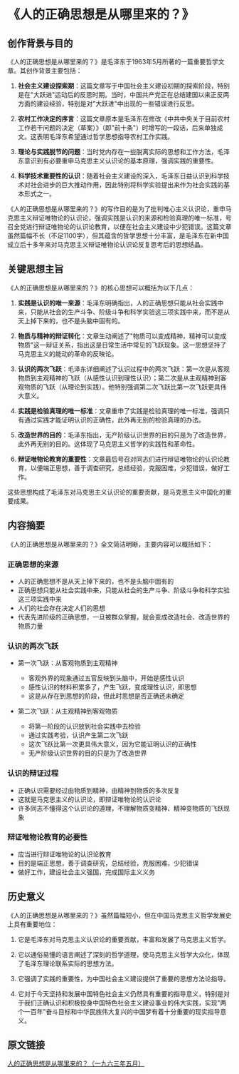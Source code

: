 # 《人的正确思想是从哪里来的？》

## 创作背景与目的

《人的正确思想是从哪里来的？》是毛泽东于1963年5月所著的一篇重要哲学文章。其创作背景主要包括：

1. **社会主义建设探索期**：这篇文章写于中国社会主义建设初期的探索阶段，特别是在"大跃进"运动后的反思时期。当时，中国共产党正在总结建国以来正反两方面的建设经验，特别是对"大跃进"中出现的一些错误进行反思。

2. **农村工作决定的序言**：这篇文章原本是毛泽东在修改《中共中央关于目前农村工作若干问题的决定（草案）》（即"前十条"）时增写的一段话，后来单独成文。这表明毛泽东希望通过哲学思想指导农村工作实践。

3. **理论与实践脱节的问题**：当时党内存在一些脱离实际的思想和工作方法，毛泽东意识到有必要重申马克思主义认识论的基本原理，强调实践的重要性。

4. **科学技术重要性的认识**：随着社会主义建设的深入，毛泽东日益认识到科学技术对社会进步的巨大推动作用，因此特别将科学实验提出来作为社会实践的基本形式之一。

《人的正确思想是从哪里来的？》的写作目的是为了批判唯心主义认识论，重申马克思主义辩证唯物论的认识论，强调实践是认识的来源和检验真理的唯一标准，号召全党进行辩证唯物论的认识论教育，以便在社会主义建设中少犯错误。这篇文章虽然篇幅不长（不足1100字），但其蕴含的哲学思想十分丰富，是毛泽东在新中国成立后十多年来对马克思主义辩证唯物论认识论反复思考后的思想结晶。

## 关键思想主旨

《人的正确思想是从哪里来的？》的核心思想可以概括为以下几点：

1. **实践是认识的唯一来源**：毛泽东明确指出，人的正确思想只能从社会实践中来，只能从社会的生产斗争、阶级斗争和科学实验这三项实践中来，而不是从天上掉下来的，也不是头脑中固有的。

2. **物质与精神的辩证转化**：文章生动阐述了"物质可以变成精神，精神可以变成物质"这一辩证关系，指出这是日常生活中常见的飞跃现象。这一思想坚持了马克思主义的能动的革命的反映论。

3. **认识的两次飞跃**：毛泽东详细阐述了认识过程中的两次飞跃：第一次是从客观物质到主观精神的飞跃（从感性认识到理性认识）；第二次是从主观精神到客观物质的飞跃（从理论到实践）。他特别强调第二次飞跃比第一次飞跃更具伟大意义。

4. **实践是检验真理的唯一标准**：文章重申了实践是检验真理的唯一标准，强调只有通过实践才能证明认识的正确性，此外再无别的检验真理的办法。

5. **改造世界的目的**：毛泽东指出，无产阶级认识世界的目的只是为了改造世界，此外再无别的目的。这体现了马克思主义哲学的实践性和革命性。

6. **辩证唯物论教育的重要性**：文章最后号召对同志们进行辩证唯物论的认识论教育，以便端正思想，善于调查研究，总结经验，克服困难，少犯错误，做好工作。

这些思想构成了毛泽东对马克思主义认识论的重要贡献，是马克思主义中国化的重要成果。

## 内容摘要

《人的正确思想是从哪里来的？》全文简洁明晰，主要内容可以概括如下：

### 正确思想的来源
- 人的正确思想不是从天上掉下来的，也不是头脑中固有的
- 正确思想只能从社会实践中来，只能从社会的生产斗争、阶级斗争和科学实验这三项实践中来
- 人们的社会存在决定人们的思想
- 代表先进阶级的正确思想，一旦被群众掌握，就会变成改造社会、改造世界的物质力量

### 认识的两次飞跃
- 第一次飞跃：从客观物质到主观精神
  - 客观外界的现象通过五官反映到头脑中，开始是感性认识
  - 感性认识的材料积累多了，产生飞跃，变成理性认识，即思想
  - 这是从存在到思想的阶段，但此时思想是否正确还未确定

- 第二次飞跃：从主观精神到客观物质
  - 将第一阶段的认识放到社会实践中去检验
  - 通过实践考验，认识产生第二次飞跃
  - 这次飞跃比第一次更具伟大意义，因为它能证明认识的正确性
  - 无产阶级认识世界的目的只是为了改造世界

### 认识的辩证过程
- 正确认识需要经过由物质到精神，由精神到物质的多次反复
- 这就是马克思主义的认识论，即辩证唯物论的认识论
- 许多同志不懂得这个认识论的道理，不理解物质变精神、精神变物质的飞跃现象

### 辩证唯物论教育的必要性
- 应当进行辩证唯物论的认识论教育
- 目的是端正思想，善于调查研究，总结经验，克服困难，少犯错误
- 做好工作，建设社会主义强国，完成国际主义义务

## 历史意义

《人的正确思想是从哪里来的？》虽然篇幅短小，但在中国马克思主义哲学发展史上具有重要地位：

1. 它是毛泽东对马克思主义认识论的重要贡献，丰富和发展了马克思主义哲学。

2. 它以通俗易懂的语言阐述了深刻的哲学道理，使马克思主义哲学大众化，体现了毛泽东理论联系实际的思想方法。

3. 它强调了实践的重要性，为中国社会主义建设提供了重要的思想方法论指导。

4. 它对于今天坚持和发展中国特色社会主义仍然具有重要的指导意义，特别是对于我们正确认识和积极投身中国特色社会主义建设事业的伟大实践，实现"两个一百年"奋斗目标和中华民族伟大复兴的中国梦有着十分重要的现实指导意义。

## 原文链接

[人的正确思想是从哪里来的？（一九六三年五月）](https://marxistphilosophy.org/maozedong/mx8/061.htm)
